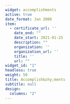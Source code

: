 ```yaml
---
widget: accomplishments
active: true
date_format: Jan 2006
item:
  - certificate_url: ''
    date_end: ""
    date_start: 2021-01-25
    description: ""
    organization: ''
    organization_url: ''
    title: ''
    url: ""
widget_id: "1"
headless: true
weight: 50
title: Accomplish&shy;ments
subtitle: null
design:
  columns: "2"
---
```

